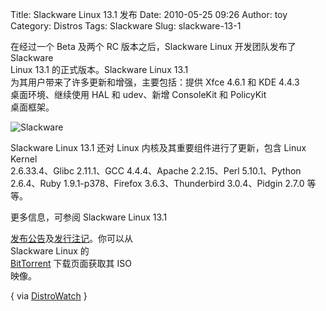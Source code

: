 Title: Slackware Linux 13.1 发布
Date: 2010-05-25 09:26
Author: toy
Category: Distros
Tags: Slackware
Slug: slackware-13-1

在经过一个 Beta 及两个 RC 版本之后，Slackware Linux 开发团队发布了
Slackware  
Linux 13.1 的正式版本。Slackware Linux 13.1  
为其用户带来了许多更新和增强，主要包括：提供 Xfce 4.6.1 和 KDE 4.4.3  
桌面环境、继续使用 HAL 和 udev、新增 ConsoleKit 和 PolicyKit  
桌面框架。

![Slackware](http://i.linuxtoy.org/i/logo/slackware.png)

Slackware Linux 13.1 还对 Linux 内核及其重要组件进行了更新，包含 Linux
Kernel  
2.6.33.4、Glibc 2.11.1、GCC 4.4.4、Apache 2.2.15、Perl 5.10.1、Python  
2.6.4、Ruby 1.9.1-p378、Firefox 3.6.3、Thunderbird 3.0.4、Pidgin 2.7.0
等等。

更多信息，可参阅 Slackware Linux 13.1  

[发布公告](http://www.slackware.com/announce/13.1.php)及[发行注记](http://www.slackware.com/releasenotes/13.1.php)。你可以从  
Slackware Linux 的  
[BitTorrent](http://www.slackware.com/getslack/torrents.php)
下载页面获取其 ISO  
映像。

{ via [DistroWatch](http://distrowatch.com/?newsid=06086) }
